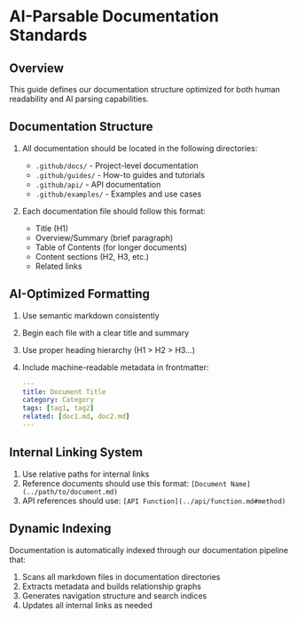 # AI-Parsable Documentation Standards

## Overview

This guide defines our documentation structure optimized for both human readability and AI parsing capabilities.

## Documentation Structure

1. All documentation should be located in the following directories:
   - `.github/docs/` - Project-level documentation
   - `.github/guides/` - How-to guides and tutorials
   - `.github/api/` - API documentation
   - `.github/examples/` - Examples and use cases

2. Each documentation file should follow this format:
   - Title (H1)
   - Overview/Summary (brief paragraph)
   - Table of Contents (for longer documents)
   - Content sections (H2, H3, etc.)
   - Related links

## AI-Optimized Formatting

1. Use semantic markdown consistently
2. Begin each file with a clear title and summary
3. Use proper heading hierarchy (H1 > H2 > H3...)
4. Include machine-readable metadata in frontmatter:

   ```yaml
   ---
   title: Document Title
   category: Category
   tags: [tag1, tag2]
   related: [doc1.md, doc2.md]
   ---
   ```

## Internal Linking System

1. Use relative paths for internal links
2. Reference documents should use this format:
   `[Document Name](../path/to/document.md)`
3. API references should use:
   `[API Function](../api/function.md#method)`

## Dynamic Indexing

Documentation is automatically indexed through our documentation pipeline that:

1. Scans all markdown files in documentation directories
2. Extracts metadata and builds relationship graphs
3. Generates navigation structure and search indices
4. Updates all internal links as needed
